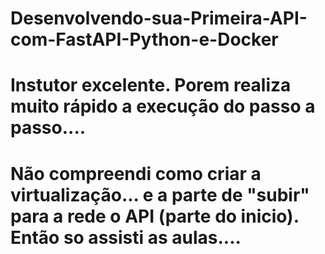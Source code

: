 # Desenvolvendo-sua-Primeira-API-com-FastAPI-Python-e-Docker
# Instutor excelente. Porem realiza muito rápido a execução do passo a passo....
# Não compreendi como criar a virtualização... e a parte de "subir" para a rede o API (parte do inicio). Então so assisti as aulas....
